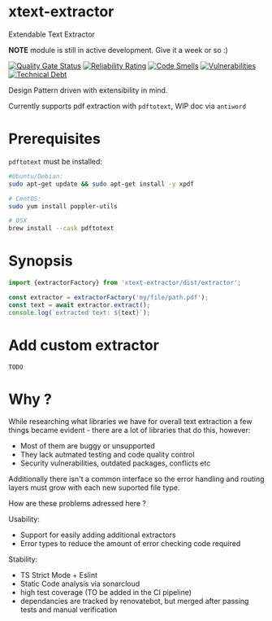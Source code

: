 # xtext-extractor

Extendable Text Extractor

**NOTE** module is still in active development. Give it a week or so :)


[![Quality Gate Status](https://sonarcloud.io/api/project_badges/measure?project=stanimirovv_xtext-extractor&metric=alert_status)](https://sonarcloud.io/summary/new_code?id=stanimirovv_xtext-extractor)
[![Reliability Rating](https://sonarcloud.io/api/project_badges/measure?project=stanimirovv_xtext-extractor&metric=reliability_rating)](https://sonarcloud.io/summary/new_code?id=stanimirovv_xtext-extractor)
[![Code Smells](https://sonarcloud.io/api/project_badges/measure?project=stanimirovv_xtext-extractor&metric=code_smells)](https://sonarcloud.io/summary/new_code?id=stanimirovv_xtext-extractor)
[![Vulnerabilities](https://sonarcloud.io/api/project_badges/measure?project=stanimirovv_xtext-extractor&metric=vulnerabilities)](https://sonarcloud.io/summary/new_code?id=stanimirovv_xtext-extractor)
[![Technical Debt](https://sonarcloud.io/api/project_badges/measure?project=stanimirovv_xtext-extractor&metric=sqale_index)](https://sonarcloud.io/summary/new_code?id=stanimirovv_xtext-extractor)

Design Pattern driven with extensibility in mind.

Currently supports pdf extraction with ```pdftotext```, WIP doc via ```antiword```

# Prerequisites

```pdftotext``` must be installed:

```bash
#Ubuntu/Debian:
sudo apt-get update && sudo apt-get install -y xpdf

# CentOS:
sudo yum install poppler-utils

# OSX
brew install --cask pdftotext

```

# Synopsis

```typescript
import {extractorFactory} from 'xtext-extractor/dist/extractor';

const extractor = extractorFactory('my/file/path.pdf');
const text = await extractor.extract();
console.log(`extracted text: ${text}`);
```

# Add custom extractor
```
TODO
```

# Why ?

While researching what libraries we have for overall text extraction a few things became evident - there are a lot of libraries that do this, however:
* Most of them are buggy or unsupported
* They lack autmated testing and code quality control
* Security vulnerabilities, outdated packages, conflicts etc

Additionally there isn't a common interface so the error handling and routing layers must grow with each new suported file type.

How are these problems adressed here ? 

Usability:
* Support for easily adding additional extractors
* Error types to reduce the amount of error checking code required

Stability:
* TS Strict Mode + Eslint
* Static Code analysis via sonarcloud
* high test coverage (TO be added in the CI pipeline)
* dependancies are tracked by renovatebot, but merged after passing tests and manual verification

